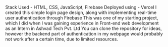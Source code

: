 Stack Used - HTML, CSS, JavaScript, Firebase
Deployed using - Vercel
I created this simple login page design, along with implementing real-time user authentication through Firebase 
This was one of my starting project, which I did when I was gaining experience in Front-end web development as an Intern in Ashvad Tech Pvt. Ltd
You can clone the repository for ideas, however the backend part of authentication in my webpage would probably not work after a certain time, due to limited resources.
